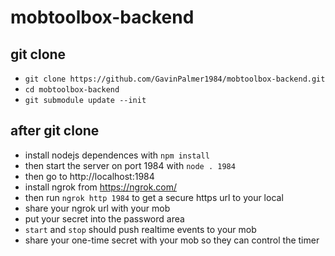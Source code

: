 # mobtoolbox-backend

## git clone
- `git clone https://github.com/GavinPalmer1984/mobtoolbox-backend.git`
- `cd mobtoolbox-backend`
- `git submodule update --init`

## after git clone
- install nodejs dependences with `npm install`
- then start the server on port 1984 with `node . 1984`
- then go to http://localhost:1984
- install ngrok from https://ngrok.com/
- then run `ngrok http 1984` to get a secure https url to your local
- share your ngrok url with your mob
- put your secret into the password area
- `start` and `stop` should push realtime events to your mob
- share your one-time secret with your mob so they can control the timer
